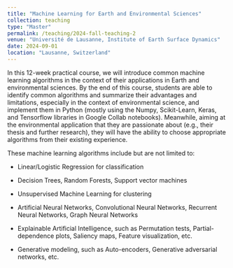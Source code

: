 ```yaml
---
title: "Machine Learning for Earth and Environmental Sciences"
collection: teaching
type: "Master"
permalink: /teaching/2024-fall-teaching-2
venue: "Université de Lausanne, Institute of Earth Surface Dynamics"
date: 2024-09-01
location: "Lausanne, Switzerland"
---
```


In this 12-week practical course, we will introduce common machine learning algorithms in the context of their applications in Earth and environmental sciences. By the end of this course, students are able to identify common algorithms and summarize their advantages and limitations, especially in the context of environmental science, and implement them in Python (mostly using the Numpy, Scikit-Learn, Keras, and Tensorflow libraries in Google Collab notebooks). Meanwhile, aiming at the environmental application that they are passionate about (e.g., their thesis and further research), they will have the ability to choose appropriate algorithms from their existing experience.

These machine learning algorithms include but are not limited to:

- Linear/Logistic Regression for classification

- Decision Trees, Random Forests, Support vector machines
  
- Unsupervised Machine Learning for clustering

- Artificial Neural Networks, Convolutional Neural Networks, Recurrent Neural Networks, Graph Neural Networks
  
- Explainable Artificial Intelligence, such as Permutation tests, Partial-dependence plots, Saliency maps, Feature visualization, etc.

- Generative modeling, such as Auto-encoders, Generative adversarial networks, etc.
